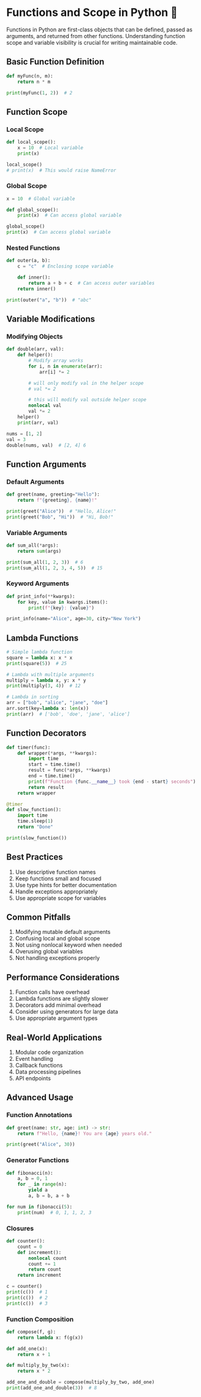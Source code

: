 # Functions and Scope in Python 🎯

Functions in Python are first-class objects that can be defined, passed as arguments, and returned from other functions. Understanding function scope and variable visibility is crucial for writing maintainable code.

## Basic Function Definition

```python
def myFunc(n, m):
    return n * m

print(myFunc(1, 2))  # 2
```

## Function Scope

### Local Scope
```python
def local_scope():
    x = 10  # Local variable
    print(x)

local_scope()
# print(x)  # This would raise NameError
```

### Global Scope
```python
x = 10  # Global variable

def global_scope():
    print(x)  # Can access global variable

global_scope()
print(x)  # Can access global variable
```

### Nested Functions
```python
def outer(a, b):
    c = "c"  # Enclosing scope variable

    def inner():
        return a + b + c  # Can access outer variables
    return inner()

print(outer("a", "b"))  # "abc"
```

## Variable Modifications

### Modifying Objects
```python
def double(arr, val):
    def helper():
        # Modify array works
        for i, n in enumerate(arr):
            arr[i] *= 2

        # will only modify val in the helper scope
        # val *= 2

        # this will modify val outside helper scope
        nonlocal val
        val *= 2
    helper()
    print(arr, val)

nums = [1, 2]
val = 3
double(nums, val)  # [2, 4] 6
```

## Function Arguments

### Default Arguments
```python
def greet(name, greeting="Hello"):
    return f"{greeting}, {name}!"

print(greet("Alice"))  # "Hello, Alice!"
print(greet("Bob", "Hi"))  # "Hi, Bob!"
```

### Variable Arguments
```python
def sum_all(*args):
    return sum(args)

print(sum_all(1, 2, 3))  # 6
print(sum_all(1, 2, 3, 4, 5))  # 15
```

### Keyword Arguments
```python
def print_info(**kwargs):
    for key, value in kwargs.items():
        print(f"{key}: {value}")

print_info(name="Alice", age=30, city="New York")
```

## Lambda Functions

```python
# Simple lambda function
square = lambda x: x * x
print(square(5))  # 25

# Lambda with multiple arguments
multiply = lambda x, y: x * y
print(multiply(3, 4))  # 12

# Lambda in sorting
arr = ["bob", "alice", "jane", "doe"]
arr.sort(key=lambda x: len(x))
print(arr)  # ['bob', 'doe', 'jane', 'alice']
```

## Function Decorators

```python
def timer(func):
    def wrapper(*args, **kwargs):
        import time
        start = time.time()
        result = func(*args, **kwargs)
        end = time.time()
        print(f"Function {func.__name__} took {end - start} seconds")
        return result
    return wrapper

@timer
def slow_function():
    import time
    time.sleep(1)
    return "Done"

print(slow_function())
```

## Best Practices

1. Use descriptive function names
2. Keep functions small and focused
3. Use type hints for better documentation
4. Handle exceptions appropriately
5. Use appropriate scope for variables

## Common Pitfalls

1. Modifying mutable default arguments
2. Confusing local and global scope
3. Not using nonlocal keyword when needed
4. Overusing global variables
5. Not handling exceptions properly

## Performance Considerations

1. Function calls have overhead
2. Lambda functions are slightly slower
3. Decorators add minimal overhead
4. Consider using generators for large data
5. Use appropriate argument types

## Real-World Applications

1. Modular code organization
2. Event handling
3. Callback functions
4. Data processing pipelines
5. API endpoints

## Advanced Usage

### Function Annotations
```python
def greet(name: str, age: int) -> str:
    return f"Hello, {name}! You are {age} years old."

print(greet("Alice", 30))
```

### Generator Functions
```python
def fibonacci(n):
    a, b = 0, 1
    for _ in range(n):
        yield a
        a, b = b, a + b

for num in fibonacci(5):
    print(num)  # 0, 1, 1, 2, 3
```

### Closures
```python
def counter():
    count = 0
    def increment():
        nonlocal count
        count += 1
        return count
    return increment

c = counter()
print(c())  # 1
print(c())  # 2
print(c())  # 3
```

### Function Composition
```python
def compose(f, g):
    return lambda x: f(g(x))

def add_one(x):
    return x + 1

def multiply_by_two(x):
    return x * 2

add_one_and_double = compose(multiply_by_two, add_one)
print(add_one_and_double(3))  # 8
``` 